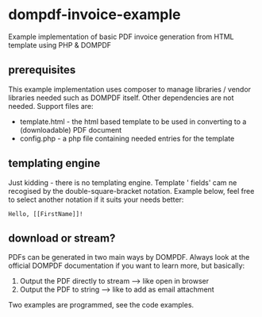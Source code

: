 # dompdf-invoice-example
Example implementation of basic PDF invoice generation from HTML template using PHP &amp; DOMPDF

## prerequisites 
This example implementation uses composer to manage libraries / vendor libraries needed such as DOMPDF itself.
Other dependencies are not needed. Support files are:
* template.html - the html based template to be used in converting to a (downloadable) PDF document
* config.php - a php file containing needed entries for the template

## templating engine   
Just kidding - there is no templating engine. Template ' fields' cam ne recogised by the double-square-bracket notation. Example below, feel free to select another notation if it suits your needs better:
```
Hello, [[FirstName]]!
```

## download or stream?
PDFs can be generated in two main ways by DOMPDF. Always look at the official DOMPDF documentation if you want to learn more, but basically:
1. Output the PDF directly to stream --> like open in browser
2. Output the PDF to string --> like to add as email attachment

Two examples are programmed, see the code examples.